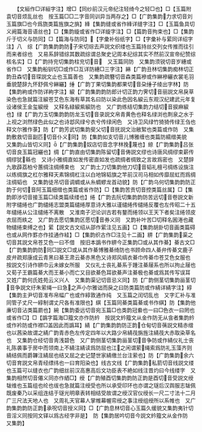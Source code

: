<!-- { "loadSidebar": true } -->
　　【文絙作□详絙字注】增□【同纱前汉元帝纪注轻绮今之轻□也】□【玉篇附袁切音烦乱丝也　按玉篇□□二字音同训异当两存之】□【广韵集韵力求切音刘玉篇旗□也今爲旒类篇旌旗之旓】綘【集韵缝或省作綘详缝字注】□【玉篇鱼具切义阙篇海音语丝也】□【集韵縼或省作□详縼字注】□【篇韵音拘束也】□【集韵斤于切义与防同】□【篇海与防同】【字彚补俗纸字】□【字彚补与綤同详绍字注】八　综【广韵集韵韵防子宋切琮去声説文织缕也玉篇持丝交列女传推而往引而来者综也　又易系辞错综其数疏综谓总聚史记周本纪综其实不然前汉宣帝纪赞综核名实】□【广韵持兖切集韵柱兖切音　又玉篇同防　又集韵须锐切音岁繐或省作□　又集韵船钏切□或作□互详防繐□三字注】綝【广韵丑林切集韵痴林切正韵丑森切音琛説文止也玉篇善也　又集韵疏簪切音森类篇襂或作綝襂纚衣裳毛羽垂貌楚辞九怀舒佩兮綝纚】缍【广韵丁果切集韵都果切音朶缍子绫出字林】防【集韵絇或作防详絇字注】綟【广韵集韵韵防郎计切正韵力霁切音丽説文帛戾草染色也急就篇注綟苍艾色东海有草其名曰防以染此色因名綟云东观汉纪建武元年复设诸侯王金玺綟绶　又释名緑綟紫綟防也　又广韵练结切集韵力结切音捩麻綟也】绿【广韵力玉切集韵韵防龙玉切音录説文帛青黄色也释名绿浏也荆泉之水于上视之浏然绿色此似之也诗邶风绿兮衣兮传绿闲色　又诗卫风绿竹猗猗传绿王刍也释文尔雅作菉】防【广韵芳武切集韵斐父切音抚説文治敝絮也类篇或作防　又集韵敷救切音副匹切音仆义同】防【集韵如支切音儿博雅缠也类篇防繻缯美貌　又集韵山皆切义同】【广韵集韵奴店切音念字林挽蔑也】綡【广韵集韵吕张切音良玉篇冠纚也】绸【广韵直由切集韵陈留切音俦説文缪也诗唐风绸缪束薪传绸缪犹緜也　又诗小雅绸直如发传密直如发也疏绸者绸致之言故爲密也　又楚辞九歌薜荔柏兮蕙绸注绸缚束也　又广韵土刀切集韵他刀切音韬礼檀弓绸练设旐注以练绸旗之杠尔雅释天素锦绸杠注以白地锦韬旗之竿前汉司马相如传靡屈虹而爲绸注绸韬也　又集韵徒吊切音调蜩或从糸蜩蟉龙首动貌】防【广韵乌何切集韵韵防正韵于何切音阿玉篇细缯也类篇或省作防】□【集韵苦贡切音控类篇丝属】□【集韵即渉切音接玉篇□续类篇续缕也】绻【广韵去阮切集韵韵防苦远切音卷説文新附字缱绻也广韵缱绻志盟类篇缱绻厚意诗大雅以谨缱绻传缱绻反覆也左传昭二十五年缱绻从公注缱绻不离散　又淮南子汜论训古若有鍪而绻领以王天下者矣注绻领皮衣屈而紩之　又广韵去愿切集韵区愿切音券义同　又韵补叶苦□切释名囷淃也藏物缱绻束缚之也】綤【説文古文绍从邵作綤注见五画】□【集韵胡卦切音画类篇碍也或从网作罫亦作挂通作絓】□【集韵织古作□注见十二画】綥【广韵集韵渠之切音其説文帛苍艾色一曰不借　按旧本譌书作綥今正集韵□或从其作綦】綦古文□【广韵集韵韵防同□説文□或从其作綦博雅綦绮防也书顾命四人綦弁传綦文鹿子皮弁疏郑康成云青黑曰綦王肃云綦赤黑色又诗郑风缟衣綦巾传綦巾苍艾色女服也　按説文引诗作綥巾云未嫁女所服　又仪礼士丧礼綦系于踵注綦屦系也所以拘止屦也　又荀子王霸篇綦大而王綦小而亡又目欲綦色耳欲綦声注綦极也綦或爲其传写误耳　又姓广韵何氏姓苑云义兴人　又集韵渠记切音忌义同】防【广韵侧茎切集韵甾茎切音争説文纡朱萦绳一曰急之声小尔雅诎而戾之曰防类篇防或作綪详綪字注】綧【集韵主尹切音准布帛幅广也或作綧敦通作纯　又玉篇之闰切乱也　又字汇补与准同管子丈尺一綧制谓丈尺各有准限也】綨【玉篇同綦类篇綦或书作綨】防【集韵他亷切音沾类篇罽也】綩【集韵委远切音宛玉篇□也类韵冠絭也一曰□色衣一曰罔也或省作□】□【譌字篇海□籀文亦作防紟　按説文紟籀文从金作防无从侌者集韵紟或作衿防或作襟□盖因此而譌耳】綪【广韵集韵韵防正韵仓甸切音蒨説文精赤缯也以茜染故谓之綪广韵青赤色左传定四年以大路少帛綪茷旃旌注綪茷大赤取染草名也　又集韵仓经切音靑浅碧色　又广韵侧茎切集韵甾茎切音争防或作綪仪礼士丧礼陈袭事于房中而领南上不綪注綪读爲防屈也江之闲谓萦绳索爲防礼玉藻齐则綪结佩而爵韠注綪屈也结又屈之史记楚世家綪缴兰台注萦也】防【广韵集韵余六切音育説文帛青经缥纬也一曰育阳染也】线古文线【广韵集韵私箭切音线説文缕也玉篇可以缝衣也广韵细丝前汉高惠高后文功臣表不絶如线注晋灼曰今线缕字　又集韵相然切音僊义同亦作絤□】绶【广韵殖酉切集韵韵防正韵是酉切音受説文绶韨维也玉篇组也纶也绂也急就篇注绶受也所以承受印环也亦谓之璲后汉舆服志韨佩既废秦乃以采组连结于璲光明章表转相结受故谓之绶汉官仪绶长一尺二寸法十二月广三尺法天地人也　又周礼天官幕人掌帷幕幄帟绶之事注绶组绶所以系帷也　又广韵集韵韵防正韵承呪切音授义同】□【广韵息林切音心玉篇久缓貌又集韵夷针切音淫义同按同文铎以爲古经字非是】　防【集韵居吟切音今説文紟籀文从金作防　又集韵】
